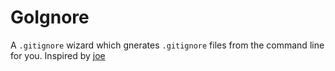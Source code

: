 # GoIgnore

A `.gitignore` wizard which gnerates `.gitignore` files from the command line for you. Inspired by [joe](https://github.com/karan/joe)
